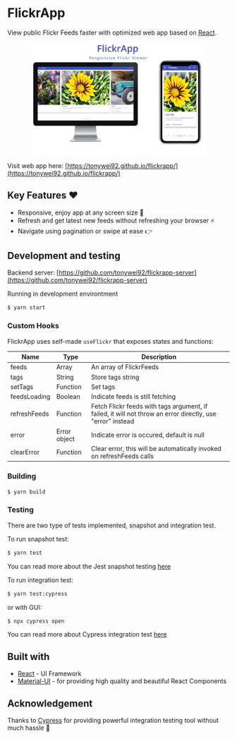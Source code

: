 # FlickrApp

View public Flickr Feeds faster with optimized web app based on [React](https://reactjs.org/).

<div align="center">
    <img src="/other/screenshot.png" width="400px"</img> 
</div>

Visit web app here: [https://tonywei92.github.io/flickrapp/](https://tonywei92.github.io/flickrapp/)

## Key Features ❤

- Responsive, enjoy app at any screen size 📱
- Refresh and get latest new feeds without refreshing your browser ⚡
- Navigate using pagination or swipe at ease 👉

## Development and testing

Backend server: [https://github.com/tonywei92/flickrapp-server](https://github.com/tonywei92/flickrapp-server)

Running in development environtment

```bash
$ yarn start
```

### Custom Hooks

FlickrApp uses self-made `useFlickr` that exposes states and functions:

| Name         | Type         | Description                                                                                                |
| ------------ | ------------ | ---------------------------------------------------------------------------------------------------------- |
| feeds        | Array        | An array of FlickrFeeds                                                                                    |
| tags         | String       | Store tags string                                                                                          |
| setTags      | Function     | Set tags                                                                                                   |
| feedsLoading | Boolean      | Indicate feeds is still fetching                                                                           |
| refreshFeeds | Function     | Fetch Flickr feeds with tags argument, if failed, it will not throw an error directly, use "error" instead |
| error        | Error object | Indicate error is occured, default is null                                                                 |
| clearError   | Function     | Clear error, this will be automatically invoked on refreshFeeds calls                                      |

### Building

```bash
$ yarn build
```

### Testing

There are two type of tests implemented, snapshot and integration test.

To run snapshot test:

```bash
$ yarn test
```

You can read more about the Jest snapshot testing [here](https://jestjs.io/docs/en/tutorial-react)

To run integration test:

```bash
$ yarn test:cypress
```

or with GUI:

```bash
$ npx cypress open
```

You can read more about Cypress integration test [here](https://www.cypress.io/how-it-works)

## Built with

- [React](https://reactjs.org/) - UI Framework
- [Material-UI](https://material-ui.com/) - for providing high quality and beautiful React Components

## Acknowledgement

Thanks to [Cypress](https://www.cypress.io) for providing powerful integration testing tool without much hassle 💪

